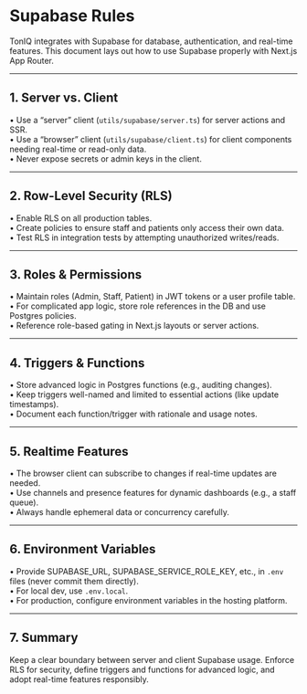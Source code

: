 # Supabase Rules

TonIQ integrates with Supabase for database, authentication, and real-time features. This document lays out how to use Supabase properly with Next.js App Router.

---

## 1. Server vs. Client

• Use a “server” client (`utils/supabase/server.ts`) for server actions and SSR.  
• Use a “browser” client (`utils/supabase/client.ts`) for client components needing real-time or read-only data.  
• Never expose secrets or admin keys in the client.

---

## 2. Row-Level Security (RLS)

• Enable RLS on all production tables.  
• Create policies to ensure staff and patients only access their own data.  
• Test RLS in integration tests by attempting unauthorized writes/reads.

---

## 3. Roles & Permissions

• Maintain roles (Admin, Staff, Patient) in JWT tokens or a user profile table.  
• For complicated app logic, store role references in the DB and use Postgres policies.  
• Reference role-based gating in Next.js layouts or server actions.

---

## 4. Triggers & Functions

• Store advanced logic in Postgres functions (e.g., auditing changes).  
• Keep triggers well-named and limited to essential actions (like update timestamps).  
• Document each function/trigger with rationale and usage notes.

---

## 5. Realtime Features

• The browser client can subscribe to changes if real-time updates are needed.  
• Use channels and presence features for dynamic dashboards (e.g., a staff queue).  
• Always handle ephemeral data or concurrency carefully.

---

## 6. Environment Variables

• Provide SUPABASE_URL, SUPABASE_SERVICE_ROLE_KEY, etc., in `.env` files (never commit them directly).  
• For local dev, use `.env.local`.  
• For production, configure environment variables in the hosting platform.

---

## 7. Summary

Keep a clear boundary between server and client Supabase usage. Enforce RLS for security, define triggers and functions for advanced logic, and adopt real-time features responsibly.